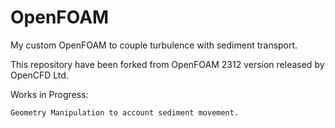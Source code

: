 # OpenFOAM
My custom OpenFOAM to couple turbulence with sediment transport.

This repository have been forked from OpenFOAM 2312 version released by OpenCFD Ltd.

Works in Progress:

    Geometry Manipulation to account sediment movement.

